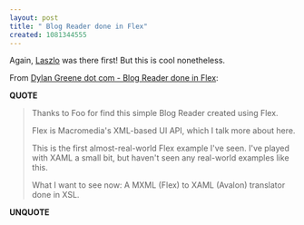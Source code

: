 ```yaml
---
layout: post
title: " Blog Reader done in Flex"
created: 1081344555
---
```

Again, <a href="http://www.laszlosystems.com/">Laszlo</a> was there first!  But this is cool nonetheless.

From <a href="http://www.dylangreene.com/blog.asp?blogID=330">Dylan Greene dot com - Blog Reader done in Flex</a>:
<p><strong>QUOTE</strong></p><blockquote>Thanks to Foo for find this simple Blog Reader created using Flex.

Flex is Macromedia's XML-based UI API, which I talk more about here.

This is the first almost-real-world Flex example I've seen. I've played with XAML a small bit, but haven't seen any real-world examples like this.

What I want to see now: A MXML (Flex) to XAML (Avalon) translator done in XSL.</blockquote><p><strong>UNQUOTE</strong></p>

